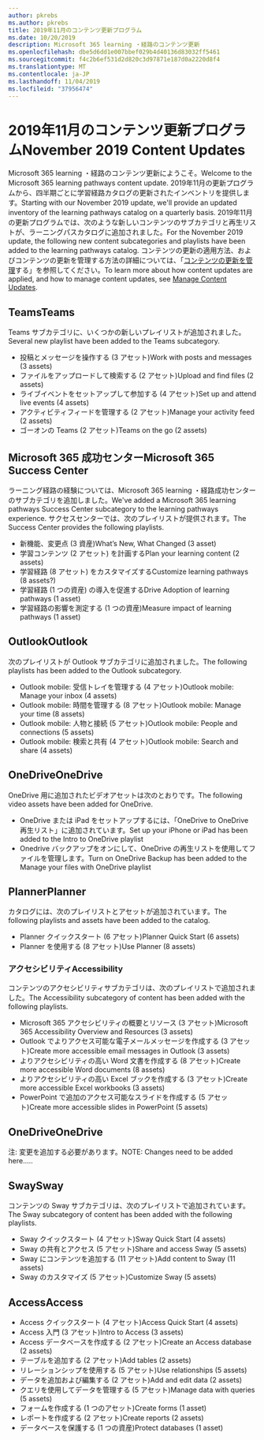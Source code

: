 ```yaml
---
author: pkrebs
ms.author: pkrebs
title: 2019年11月のコンテンツ更新プログラム
ms.date: 10/20/2019
description: Microsoft 365 learning ・経路のコンテンツ更新
ms.openlocfilehash: dbe5d6dd1e007bbef029b4d40136d83032ff5461
ms.sourcegitcommit: f4c2b6ef531d2d820c3d97871e187d0a2220d8f4
ms.translationtype: MT
ms.contentlocale: ja-JP
ms.lasthandoff: 11/04/2019
ms.locfileid: "37956474"
---
```

# <a name="november-2019-content-updates"></a><span data-ttu-id="f875d-103">2019年11月のコンテンツ更新プログラム</span><span class="sxs-lookup"><span data-stu-id="f875d-103">November 2019 Content Updates</span></span>
<span data-ttu-id="f875d-104">Microsoft 365 learning ・経路のコンテンツ更新にようこそ。</span><span class="sxs-lookup"><span data-stu-id="f875d-104">Welcome to the Microsoft 365 learning pathways content update.</span></span> <span data-ttu-id="f875d-105">2019年11月の更新プログラムから、四半期ごとに学習経路カタログの更新されたインベントリを提供します。</span><span class="sxs-lookup"><span data-stu-id="f875d-105">Starting with our November 2019 update, we'll provide an updated inventory of the learning pathways catalog on a quarterly basis.</span></span> <span data-ttu-id="f875d-106">2019年11月の更新プログラムでは、次のような新しいコンテンツのサブカテゴリと再生リストが、ラーニングパスカタログに追加されました。</span><span class="sxs-lookup"><span data-stu-id="f875d-106">For the November 2019 update, the following new content subcategories and playlists have been added to the learning pathways catalog.</span></span> <span data-ttu-id="f875d-107">コンテンツの更新の適用方法、およびコンテンツの更新を管理する方法の詳細については、「[コンテンツの更新を管理](custom_contentupdatesmanage.md)する」を参照してください。</span><span class="sxs-lookup"><span data-stu-id="f875d-107">To learn more about how content updates are applied, and how to manage content updates, see [Manage Content Updates](custom_contentupdatesmanage.md).</span></span>    

## <a name="teams"></a><span data-ttu-id="f875d-108">Teams</span><span class="sxs-lookup"><span data-stu-id="f875d-108">Teams</span></span>
<span data-ttu-id="f875d-109">Teams サブカテゴリに、いくつかの新しいプレイリストが追加されました。</span><span class="sxs-lookup"><span data-stu-id="f875d-109">Several new playlist have been added to the Teams subcategory.</span></span>
- <span data-ttu-id="f875d-110">投稿とメッセージを操作する (3 アセット)</span><span class="sxs-lookup"><span data-stu-id="f875d-110">Work with posts and messages (3 assets)</span></span>
- <span data-ttu-id="f875d-111">ファイルをアップロードして検索する (2 アセット)</span><span class="sxs-lookup"><span data-stu-id="f875d-111">Upload and find files (2 assets)</span></span>
- <span data-ttu-id="f875d-112">ライブイベントをセットアップして参加する (4 アセット)</span><span class="sxs-lookup"><span data-stu-id="f875d-112">Set up and attend live events (4 assets)</span></span>
- <span data-ttu-id="f875d-113">アクティビティフィードを管理する (2 アセット)</span><span class="sxs-lookup"><span data-stu-id="f875d-113">Manage your activity feed (2 assets)</span></span>
- <span data-ttu-id="f875d-114">ゴーオンの Teams (2 アセット)</span><span class="sxs-lookup"><span data-stu-id="f875d-114">Teams on the go (2 assets)</span></span>

## <a name="microsoft-365-success-center"></a><span data-ttu-id="f875d-115">Microsoft 365 成功センター</span><span class="sxs-lookup"><span data-stu-id="f875d-115">Microsoft 365 Success Center</span></span>
<span data-ttu-id="f875d-116">ラーニング経路の経験については、Microsoft 365 learning ・経路成功センターのサブカテゴリを追加しました。</span><span class="sxs-lookup"><span data-stu-id="f875d-116">We've added a Microsoft 365 learning pathways Success Center subcategory to the learning pathways experience.</span></span> <span data-ttu-id="f875d-117">サクセスセンターでは、次のプレイリストが提供されます。</span><span class="sxs-lookup"><span data-stu-id="f875d-117">The Success Center provides the following playlists.</span></span>
- <span data-ttu-id="f875d-118">新機能、変更点 (3 資産)</span><span class="sxs-lookup"><span data-stu-id="f875d-118">What’s New, What Changed (3 asset)</span></span>
- <span data-ttu-id="f875d-119">学習コンテンツ (2 アセット) を計画する</span><span class="sxs-lookup"><span data-stu-id="f875d-119">Plan your learning content (2 assets)</span></span>
- <span data-ttu-id="f875d-120">学習経路 (8 アセット) をカスタマイズする</span><span class="sxs-lookup"><span data-stu-id="f875d-120">Customize learning pathways (8 assets?)</span></span>
- <span data-ttu-id="f875d-121">学習経路 (1 つの資産) の導入を促進する</span><span class="sxs-lookup"><span data-stu-id="f875d-121">Drive Adoption of learning pathways (1 asset)</span></span>
- <span data-ttu-id="f875d-122">学習経路の影響を測定する (1 つの資産)</span><span class="sxs-lookup"><span data-stu-id="f875d-122">Measure impact of learning pathways (1 asset)</span></span>

## <a name="outlook"></a><span data-ttu-id="f875d-123">Outlook</span><span class="sxs-lookup"><span data-stu-id="f875d-123">Outlook</span></span>
<span data-ttu-id="f875d-124">次のプレイリストが Outlook サブカテゴリに追加されました。</span><span class="sxs-lookup"><span data-stu-id="f875d-124">The following playlists has been added to the Outlook subcategory.</span></span> 
- <span data-ttu-id="f875d-125">Outlook mobile: 受信トレイを管理する (4 アセット)</span><span class="sxs-lookup"><span data-stu-id="f875d-125">Outlook mobile: Manage your inbox (4 assets)</span></span>
- <span data-ttu-id="f875d-126">Outlook mobile: 時間を管理する (8 アセット)</span><span class="sxs-lookup"><span data-stu-id="f875d-126">Outlook mobile: Manage your time (8 assets)</span></span>
- <span data-ttu-id="f875d-127">Outlook mobile: 人物と接続 (5 アセット)</span><span class="sxs-lookup"><span data-stu-id="f875d-127">Outlook mobile: People and connections (5 assets)</span></span>
- <span data-ttu-id="f875d-128">Outlook mobile: 検索と共有 (4 アセット)</span><span class="sxs-lookup"><span data-stu-id="f875d-128">Outlook mobile: Search and share (4 assets)</span></span>

## <a name="onedrive"></a><span data-ttu-id="f875d-129">OneDrive</span><span class="sxs-lookup"><span data-stu-id="f875d-129">OneDrive</span></span>
<span data-ttu-id="f875d-130">OneDrive 用に追加されたビデオアセットは次のとおりです。</span><span class="sxs-lookup"><span data-stu-id="f875d-130">The following video assets have been added for OneDrive.</span></span> 
- <span data-ttu-id="f875d-131">OneDrive または iPad をセットアップするには、「OneDrive to OneDrive 再生リスト」に追加されています。</span><span class="sxs-lookup"><span data-stu-id="f875d-131">Set up your iPhone or iPad has been added to the Intro to OneDrive playlist</span></span>
- <span data-ttu-id="f875d-132">Onedrive バックアップをオンにして、OneDrive の再生リストを使用してファイルを管理します。</span><span class="sxs-lookup"><span data-stu-id="f875d-132">Turn on OneDrive Backup has been added to the Manage your files with OneDrive playlist</span></span>

## <a name="planner"></a><span data-ttu-id="f875d-133">Planner</span><span class="sxs-lookup"><span data-stu-id="f875d-133">Planner</span></span>
<span data-ttu-id="f875d-134">カタログには、次のプレイリストとアセットが追加されています。</span><span class="sxs-lookup"><span data-stu-id="f875d-134">The following playlists and assets have been added to the catalog.</span></span>  
- <span data-ttu-id="f875d-135">Planner クイックスタート (6 アセット)</span><span class="sxs-lookup"><span data-stu-id="f875d-135">Planner Quick Start (6 assets)</span></span>
- <span data-ttu-id="f875d-136">Planner を使用する (8 アセット)</span><span class="sxs-lookup"><span data-stu-id="f875d-136">Use Planner (8 assets)</span></span>

### <a name="accessibility"></a><span data-ttu-id="f875d-137">アクセシビリティ</span><span class="sxs-lookup"><span data-stu-id="f875d-137">Accessibility</span></span>
<span data-ttu-id="f875d-138">コンテンツのアクセシビリティサブカテゴリは、次のプレイリストで追加されました。</span><span class="sxs-lookup"><span data-stu-id="f875d-138">The Accessibility subcategory of content has been added with the following playlists.</span></span> 
- <span data-ttu-id="f875d-139">Microsoft 365 アクセシビリティの概要とリソース (3 アセット)</span><span class="sxs-lookup"><span data-stu-id="f875d-139">Microsoft 365 Accessibility Overview and Resources (3 assets)</span></span>
- <span data-ttu-id="f875d-140">Outlook でよりアクセス可能な電子メールメッセージを作成する (3 アセット)</span><span class="sxs-lookup"><span data-stu-id="f875d-140">Create more accessible email messages in Outlook (3 assets)</span></span>
- <span data-ttu-id="f875d-141">よりアクセシビリティの高い Word 文書を作成する (8 アセット)</span><span class="sxs-lookup"><span data-stu-id="f875d-141">Create more accessible Word documents (8 assets)</span></span>
- <span data-ttu-id="f875d-142">よりアクセシビリティの高い Excel ブックを作成する (3 アセット)</span><span class="sxs-lookup"><span data-stu-id="f875d-142">Create more accessible Excel workbooks (3 assets)</span></span>
- <span data-ttu-id="f875d-143">PowerPoint で追加のアクセス可能なスライドを作成する (5 アセット)</span><span class="sxs-lookup"><span data-stu-id="f875d-143">Create more accessible slides in PowerPoint (5 assets)</span></span>

## <a name="onedrive"></a><span data-ttu-id="f875d-144">OneDrive</span><span class="sxs-lookup"><span data-stu-id="f875d-144">OneDrive</span></span>
<span data-ttu-id="f875d-145">注: 変更を追加する必要があります。</span><span class="sxs-lookup"><span data-stu-id="f875d-145">NOTE: Changes need to be added here.....</span></span>

## <a name="sway"></a><span data-ttu-id="f875d-146">Sway</span><span class="sxs-lookup"><span data-stu-id="f875d-146">Sway</span></span>
<span data-ttu-id="f875d-147">コンテンツの Sway サブカテゴリは、次のプレイリストで追加されています。</span><span class="sxs-lookup"><span data-stu-id="f875d-147">The Sway subcategory of content has been added with the following playlists.</span></span> 
- <span data-ttu-id="f875d-148">Sway クイックスタート (4 アセット)</span><span class="sxs-lookup"><span data-stu-id="f875d-148">Sway Quick Start (4 assets)</span></span>
- <span data-ttu-id="f875d-149">Sway の共有とアクセス (5 アセット)</span><span class="sxs-lookup"><span data-stu-id="f875d-149">Share and access Sway (5 assets)</span></span>
- <span data-ttu-id="f875d-150">Sway にコンテンツを追加する (11 アセット)</span><span class="sxs-lookup"><span data-stu-id="f875d-150">Add content to Sway (11 assets)</span></span>
- <span data-ttu-id="f875d-151">Sway のカスタマイズ (5 アセット)</span><span class="sxs-lookup"><span data-stu-id="f875d-151">Customize Sway (5 assets)</span></span>

## <a name="access"></a><span data-ttu-id="f875d-152">Access</span><span class="sxs-lookup"><span data-stu-id="f875d-152">Access</span></span>
- <span data-ttu-id="f875d-153">Access クイックスタート (4 アセット)</span><span class="sxs-lookup"><span data-stu-id="f875d-153">Access Quick Start (4 assets)</span></span>
- <span data-ttu-id="f875d-154">Access 入門 (3 アセット)</span><span class="sxs-lookup"><span data-stu-id="f875d-154">Intro to Access (3 assets)</span></span>
- <span data-ttu-id="f875d-155">Access データベースを作成する (2 アセット)</span><span class="sxs-lookup"><span data-stu-id="f875d-155">Create an Access database (2 assets)</span></span>
- <span data-ttu-id="f875d-156">テーブルを追加する (2 アセット)</span><span class="sxs-lookup"><span data-stu-id="f875d-156">Add tables (2 assets)</span></span>
- <span data-ttu-id="f875d-157">リレーションシップを使用する (5 アセット)</span><span class="sxs-lookup"><span data-stu-id="f875d-157">Use relationships (5 assets)</span></span>
- <span data-ttu-id="f875d-158">データを追加および編集する (2 アセット)</span><span class="sxs-lookup"><span data-stu-id="f875d-158">Add and edit data (2 assets)</span></span>
- <span data-ttu-id="f875d-159">クエリを使用してデータを管理する (5 アセット)</span><span class="sxs-lookup"><span data-stu-id="f875d-159">Manage data with queries (5 assets)</span></span>
- <span data-ttu-id="f875d-160">フォームを作成する (1 つのアセット)</span><span class="sxs-lookup"><span data-stu-id="f875d-160">Create forms (1 asset)</span></span>
- <span data-ttu-id="f875d-161">レポートを作成する (2 アセット)</span><span class="sxs-lookup"><span data-stu-id="f875d-161">Create reports (2 assets)</span></span>
- <span data-ttu-id="f875d-162">データベースを保護する (1 つの資産)</span><span class="sxs-lookup"><span data-stu-id="f875d-162">Protect databases (1 asset)</span></span>

